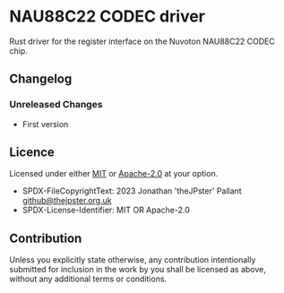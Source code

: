 # NAU88C22 CODEC driver

Rust driver for the register interface on the Nuvoton NAU88C22 CODEC chip.

## Changelog

### Unreleased Changes

* First version

## Licence

Licensed under either [MIT](./LICENSES/MIT.txt) or
[Apache-2.0](./LICENSES/APACHE-2.0.txt) at your option.

* SPDX-FileCopyrightText: 2023 Jonathan 'theJPster' Pallant <github@thejpster.org.uk>
* SPDX-License-Identifier: MIT OR Apache-2.0

## Contribution

Unless you explicitly state otherwise, any contribution intentionally submitted
for inclusion in the work by you shall be licensed as above, without any
additional terms or conditions.
